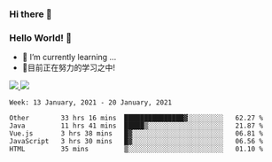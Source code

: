 ### Hi there 👋
### Hello World! 🙌

- 🌱 I’m currently learning ...
- 📖目前正在努力的学习之中!

<a href="https://github.com/anuraghazra/github-readme-stats">
  <img src="https://github-readme-stats.vercel.app/api?username=keyboardWithDream&show_icons=true&repo=github-readme-stats" />
</a>
<a href="https://github.com/anuraghazra/convoychat">
  <img src="https://github-readme-stats.vercel.app/api/top-langs/?username=keyboardWithDream&layout=compact&repo=convoychat" />
</a>



<!--START_SECTION:waka-->
```text
Week: 13 January, 2021 - 20 January, 2021

Other        33 hrs 16 mins  ███████████████▓░░░░░░░░░   62.27 % 
Java         11 hrs 41 mins  █████▒░░░░░░░░░░░░░░░░░░░   21.87 % 
Vue.js       3 hrs 38 mins   █▓░░░░░░░░░░░░░░░░░░░░░░░   06.81 % 
JavaScript   3 hrs 30 mins   █▓░░░░░░░░░░░░░░░░░░░░░░░   06.56 % 
HTML         35 mins         ▒░░░░░░░░░░░░░░░░░░░░░░░░   01.10 % 
```
<!--END_SECTION:waka-->
